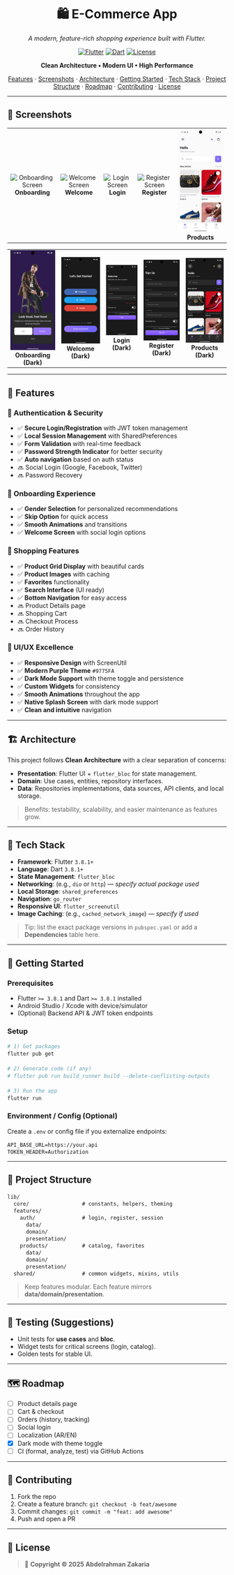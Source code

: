 <div align="center">

# 🛍️ E-Commerce App

_A modern, feature-rich shopping experience built with Flutter._

[![Flutter](https://img.shields.io/badge/Flutter-3.8.1+-02569B?style=for-the-badge&logo=flutter&logoColor=white)](https://flutter.dev)
[![Dart](https://img.shields.io/badge/Dart-3.8.1+-0175C2?style=for-the-badge&logo=dart&logoColor=white)](https://dart.dev)
[![License](https://img.shields.io/badge/License-MIT-green.svg?style=for-the-badge)](LICENSE)

**Clean Architecture • Modern UI • High Performance**

[Features](#-features) · [Screenshots](#-screenshots) · [Architecture](#-architecture) · [Getting Started](#-getting-started) · [Tech Stack](#-tech-stack) · [Project Structure](#-project-structure) · [Roadmap](#-roadmap) · [Contributing](#-contributing) · [License](#-license)

</div>

---

## 📱 Screenshots

<div align="center">

<table>
  <tr>
    <td align="center">
      <img src="screenshots/on_boarding.png" width="200px" alt="Onboarding Screen"/><br />
      <b>Onboarding</b>
    </td>
    <td align="center">
      <img src="screenshots/welcome_screen.png" width="200px" alt="Welcome Screen"/><br />
      <b>Welcome</b>
    </td>
    <td align="center">
      <img src="screenshots/login_screen.png" width="200px" alt="Login Screen"/><br />
      <b>Login</b>
    </td>
    <td align="center">
      <img src="screenshots/register_screen.png" width="200px" alt="Register Screen"/><br />
      <b>Register</b>
    </td>
    <td align="center">
      <img src="screenshots/proudct_screen.png" width="200px" alt="Products Screen"/><br />
      <b>Products</b>
    </td>
  </tr>
</table>
<table>
  <tr>
    <td align="center">
      <img src="screenshots/onboarding_darkmood.png" width="200px" alt="Onboarding Screen Dark Mode"/><br />
      <b>Onboarding (Dark)</b>
    </td>
    <td align="center">
      <img src="screenshots/welcome_darkmood.png" width="200px" alt="Welcome Dark Mode"/><br />
      <b>Welcome (Dark)</b>
    </td>
    <td align="center">
      <img src="screenshots/login_darkmood.png" width="200px" alt="Login Dark Mode"/><br />
      <b>Login (Dark)</b>
    </td>
    <td align="center">
      <img src="screenshots/register_darkmood.png" width="200px" alt="Register Dark Mode"/><br />
      <b>Register (Dark)</b>
    </td>
    <td align="center">
      <img src="screenshots/product_darkmood.png" width="200px" alt="Products Dark Mode"/><br />
      <b>Products (Dark)</b>
    </td>
  </tr>
</table>

</div>

---

## 🌟 Features

### 🔐 Authentication & Security

- ✅ **Secure Login/Registration** with JWT token management
- ✅ **Local Session Management** with SharedPreferences
- ✅ **Form Validation** with real-time feedback
- ✅ **Password Strength Indicator** for better security
- ✅ **Auto navigation** based on auth status
- 🔜 Social Login (Google, Facebook, Twitter)
- 🔜 Password Recovery

### 🎯 Onboarding Experience

- ✅ **Gender Selection** for personalized recommendations
- ✅ **Skip Option** for quick access
- ✅ **Smooth Animations** and transitions
- ✅ **Welcome Screen** with social login options

### 🛒 Shopping Features

- ✅ **Product Grid Display** with beautiful cards
- ✅ **Product Images** with caching
- ✅ **Favorites** functionality
- ✅ **Search Interface** (UI ready)
- ✅ **Bottom Navigation** for easy access
- 🔜 Product Details page
- 🔜 Shopping Cart
- 🔜 Checkout Process
- 🔜 Order History

### 🎨 UI/UX Excellence

- ✅ **Responsive Design** with ScreenUtil
- ✅ **Modern Purple Theme** `#9775FA`
- ✅ **Dark Mode Support** with theme toggle and persistence
- ✅ **Custom Widgets** for consistency
- ✅ **Smooth Animations** throughout the app
- ✅ **Native Splash Screen** with dark mode support
- ✅ **Clean and intuitive** navigation

---

## 🏗️ Architecture

This project follows **Clean Architecture** with a clear separation of concerns:

- **Presentation**: Flutter UI + `flutter_bloc` for state management.
- **Domain**: Use cases, entities, repository interfaces.
- **Data**: Repositories implementations, data sources, API clients, and local storage.

> Benefits: testability, scalability, and easier maintenance as features grow.

---

## 🧰 Tech Stack

- **Framework**: Flutter `3.8.1+`
- **Language**: Dart `3.8.1+`
- **State Management**: `flutter_bloc`
- **Networking**: (e.g., `dio` or `http`) — _specify actual package used_
- **Local Storage**: `shared_preferences`
- **Navigation**: `go_router`
- **Responsive UI**: `flutter_screenutil`
- **Image Caching**: (e.g., `cached_network_image`) — _specify if used_

> Tip: list the exact package versions in `pubspec.yaml` or add a **Dependencies** table here.

---

## 🚀 Getting Started

### Prerequisites

- Flutter `>= 3.8.1` and Dart `>= 3.8.1` installed
- Android Studio / Xcode with device/simulator
- (Optional) Backend API & JWT token endpoints

### Setup

```bash
# 1) Get packages
flutter pub get

# 2) Generate code (if any)
# flutter pub run build_runner build --delete-conflicting-outputs

# 3) Run the app
flutter run
```

### Environment / Config (Optional)

Create a `.env` or config file if you externalize endpoints:

```env
API_BASE_URL=https://your.api
TOKEN_HEADER=Authorization
```

---

## 📂 Project Structure

```
lib/
  core/                 # constants, helpers, theming
  features/
    auth/               # login, register, session
      data/
      domain/
      presentation/
    products/           # catalog, favorites
      data/
      domain/
      presentation/
  shared/               # common widgets, mixins, utils
```

> Keep features modular. Each feature mirrors **data/domain/presentation**.

---

## 🧪 Testing (Suggestions)

- Unit tests for **use cases** and **bloc**.
- Widget tests for critical screens (login, catalog).
- Golden tests for stable UI.

---

## 🗺️ Roadmap

- [ ] Product details page
- [ ] Cart & checkout
- [ ] Orders (history, tracking)
- [ ] Social login
- [ ] Localization (AR/EN)
- [x] Dark mode with theme toggle
- [ ] CI (format, analyze, test) via GitHub Actions

---

## 🤝 Contributing

1. Fork the repo
2. Create a feature branch: `git checkout -b feat/awesome`
3. Commit changes: `git commit -m "feat: add awesome"`
4. Push and open a PR

---

## 📄 License

> 📝 **Copyright © 2025 Abdelrahman Zakaria**  
